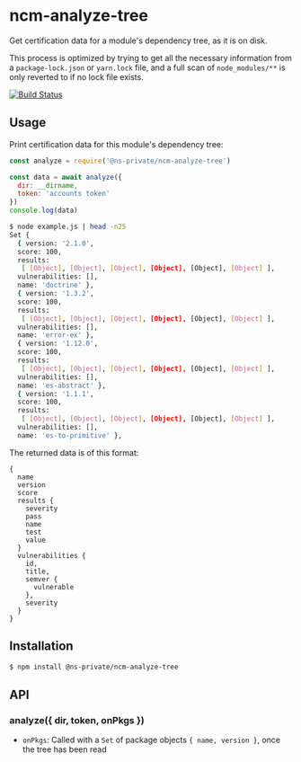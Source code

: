 # ncm-analyze-tree

Get certification data for a module's dependency tree, as it is on disk.

This process is optimized by trying to get all the necessary information from
a `package-lock.json` or `yarn.lock` file, and a full scan of `node_modules/**`
is only reverted to if no lock file exists.

[![Build Status](http://badges.control-tower.nodesource.io/ncm-analyze-tree/status.svg)](https://us-west-2.console.aws.amazon.com/codebuild/home?region=us-west-2#/projects/ncm-analyze-tree-ci/view)

## Usage

Print certification data for this module's dependency tree:

```js
const analyze = require('@ns-private/ncm-analyze-tree')

const data = await analyze({
  dir: __dirname,
  token: 'accounts token'
})
console.log(data)
```

```bash
$ node example.js | head -n25
Set {
  { version: '2.1.0',
  score: 100,
  results:
   [ [Object], [Object], [Object], [Object], [Object], [Object] ],
  vulnerabilities: [],
  name: 'doctrine' },
  { version: '1.3.2',
  score: 100,
  results:
   [ [Object], [Object], [Object], [Object], [Object], [Object] ],
  vulnerabilities: [],
  name: 'error-ex' },
  { version: '1.12.0',
  score: 100,
  results:
   [ [Object], [Object], [Object], [Object], [Object], [Object] ],
  vulnerabilities: [],
  name: 'es-abstract' },
  { version: '1.1.1',
  score: 100,
  results:
   [ [Object], [Object], [Object], [Object], [Object], [Object] ],
  vulnerabilities: [],
  name: 'es-to-primitive' },
```

The returned data is of this format:

```
{
  name
  version
  score
  results {
    severity
    pass
    name
    test
    value
  }
  vulnerabilities {
    id,
    title,
    semver {
      vulnerable
    },
    severity
  }
}
```

## Installation

```bash
$ npm install @ns-private/ncm-analyze-tree
```

## API

### analyze({ dir, token, onPkgs })

- `onPkgs`: Called with a `Set` of package objects `{ name, version }`, once the
tree has been read

